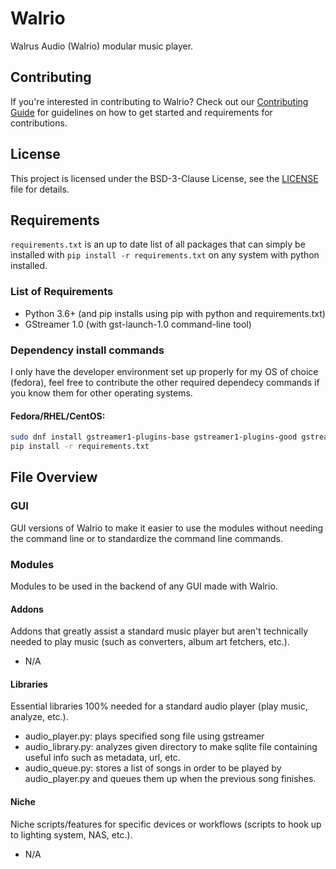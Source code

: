 # Walrio
Walrus Audio (Walrio) modular music player.

## Contributing
If you're interested in contributing to Walrio? Check out our [Contributing Guide](CONTRIBUTING.md) for guidelines on how to get started and requirements for contributions.

## License
This project is licensed under the BSD-3-Clause License, see the [LICENSE](LICENSE) file for details. 

## Requirements
```requirements.txt``` is an up to date list of all packages that can simply be installed with ```pip install -r requirements.txt``` on any system with python installed.

### List of Requirements
- Python 3.6+ (and pip installs using pip with python and requirements.txt)
- GStreamer 1.0 (with gst-launch-1.0 command-line tool)

### Dependency install commands
I only have the developer environment set up properly for my OS of choice (fedora), feel free to contribute the other required dependecy commands if you know them for other operating systems.

#### Fedora/RHEL/CentOS:
```bash
sudo dnf install gstreamer1-plugins-base gstreamer1-plugins-good gstreamer1-plugins-ugly gstreamer1-tools
pip install -r requirements.txt
```

## File Overview

### GUI
GUI versions of Walrio to make it easier to use the modules without needing the command line or to standardize the command line commands.

### Modules
Modules to be used in the backend of any GUI made with Walrio.

#### Addons
Addons that greatly assist a standard music player but aren't technically needed to play music (such as converters, album art fetchers, etc.).
- N/A

#### Libraries
Essential libraries 100% needed for a standard audio player (play music, analyze, etc.).
- audio_player.py: plays specified song file using gstreamer
- audio_library.py: analyzes given directory to make sqlite file containing useful info such as metadata, url, etc.
- audio_queue.py: stores a list of songs in order to be played by audio_player.py and queues them up when the previous song finishes.

#### Niche
Niche scripts/features for specific devices or workflows (scripts to hook up to lighting system, NAS, etc.).
- N/A